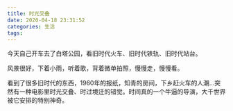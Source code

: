 ```yaml
---
title: 时光交叠
date: 2020-04-18 23:31:52
categories: 生活
tags:
---
```

今天自己开车去了白塔公园，看旧时代火车、旧时代铁轨、旧时代站台。

风景很好，下着小雨，听着歌，背着微单拍照，慢慢走，慢慢看。

看到了很多旧时代的东西，1960年的报纸，知青的房间，下乡赶火车的人潮...突然有一种电影里时光交叠、时过境迁的错觉。时间真的一个牛逼的导演，大千世界被它安排的特别神奇。
